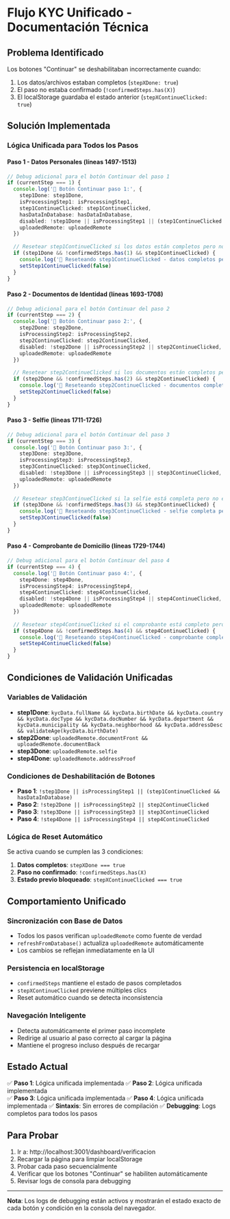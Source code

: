 # Flujo KYC Unificado - Documentación Técnica

## Problema Identificado
Los botones "Continuar" se deshabilitaban incorrectamente cuando:
1. Los datos/archivos estaban completos (`stepXDone: true`)
2. El paso no estaba confirmado (`!confirmedSteps.has(X)`)
3. El localStorage guardaba el estado anterior (`stepXContinueClicked: true`)

## Solución Implementada

### Lógica Unificada para Todos los Pasos

#### Paso 1 - Datos Personales (líneas 1497-1513)
```typescript
// Debug adicional para el botón Continuar del paso 1
if (currentStep === 1) {
  console.log('🔘 Botón Continuar paso 1:', {
    step1Done: step1Done,
    isProcessingStep1: isProcessingStep1,
    step1ContinueClicked: step1ContinueClicked,
    hasDataInDatabase: hasDataInDatabase,
    disabled: !step1Done || isProcessingStep1 || (step1ContinueClicked && hasDataInDatabase),
    uploadedRemote: uploadedRemote
  })
  
  // Resetear step1ContinueClicked si los datos están completos pero no está en confirmedSteps
  if (step1Done && !confirmedSteps.has(1) && step1ContinueClicked) {
    console.log('🔄 Reseteando step1ContinueClicked - datos completos pero paso no confirmado')
    setStep1ContinueClicked(false)
  }
}
```

#### Paso 2 - Documentos de Identidad (líneas 1693-1708)
```typescript
// Debug adicional para el botón Continuar del paso 2
if (currentStep === 2) {
  console.log('🔘 Botón Continuar paso 2:', {
    step2Done: step2Done,
    isProcessingStep2: isProcessingStep2,
    step2ContinueClicked: step2ContinueClicked,
    disabled: !step2Done || isProcessingStep2 || step2ContinueClicked,
    uploadedRemote: uploadedRemote
  })
  
  // Resetear step2ContinueClicked si los documentos están completos pero no está en confirmedSteps
  if (step2Done && !confirmedSteps.has(2) && step2ContinueClicked) {
    console.log('🔄 Reseteando step2ContinueClicked - documentos completos pero paso no confirmado')
    setStep2ContinueClicked(false)
  }
}
```

#### Paso 3 - Selfie (líneas 1711-1726)
```typescript
// Debug adicional para el botón Continuar del paso 3
if (currentStep === 3) {
  console.log('🔘 Botón Continuar paso 3:', {
    step3Done: step3Done,
    isProcessingStep3: isProcessingStep3,
    step3ContinueClicked: step3ContinueClicked,
    disabled: !step3Done || isProcessingStep3 || step3ContinueClicked,
    uploadedRemote: uploadedRemote
  })
  
  // Resetear step3ContinueClicked si la selfie está completa pero no está en confirmedSteps
  if (step3Done && !confirmedSteps.has(3) && step3ContinueClicked) {
    console.log('🔄 Reseteando step3ContinueClicked - selfie completa pero paso no confirmado')
    setStep3ContinueClicked(false)
  }
}
```

#### Paso 4 - Comprobante de Domicilio (líneas 1729-1744)
```typescript
// Debug adicional para el botón Continuar del paso 4
if (currentStep === 4) {
  console.log('🔘 Botón Continuar paso 4:', {
    step4Done: step4Done,
    isProcessingStep4: isProcessingStep4,
    step4ContinueClicked: step4ContinueClicked,
    disabled: !step4Done || isProcessingStep4 || step4ContinueClicked,
    uploadedRemote: uploadedRemote
  })
  
  // Resetear step4ContinueClicked si el comprobante está completo pero no está en confirmedSteps
  if (step4Done && !confirmedSteps.has(4) && step4ContinueClicked) {
    console.log('🔄 Reseteando step4ContinueClicked - comprobante completo pero paso no confirmado')
    setStep4ContinueClicked(false)
  }
}
```

## Condiciones de Validación Unificadas

### Variables de Validación
- **step1Done**: `kycData.fullName && kycData.birthDate && kycData.country && kycData.docType && kycData.docNumber && kycData.department && kycData.municipality && kycData.neighborhood && kycData.addressDesc && validateAge(kycData.birthDate)`
- **step2Done**: `uploadedRemote.documentFront && uploadedRemote.documentBack`
- **step3Done**: `uploadedRemote.selfie`
- **step4Done**: `uploadedRemote.addressProof`

### Condiciones de Deshabilitación de Botones
- **Paso 1**: `!step1Done || isProcessingStep1 || (step1ContinueClicked && hasDataInDatabase)`
- **Paso 2**: `!step2Done || isProcessingStep2 || step2ContinueClicked`
- **Paso 3**: `!step3Done || isProcessingStep3 || step3ContinueClicked`
- **Paso 4**: `!step4Done || isProcessingStep4 || step4ContinueClicked`

### Lógica de Reset Automático
Se activa cuando se cumplen las 3 condiciones:
1. **Datos completos**: `stepXDone === true`
2. **Paso no confirmado**: `!confirmedSteps.has(X)`
3. **Estado previo bloqueado**: `stepXContinueClicked === true`

## Comportamiento Unificado

### Sincronización con Base de Datos
- Todos los pasos verifican `uploadedRemote` como fuente de verdad
- `refreshFromDatabase()` actualiza `uploadedRemote` automáticamente
- Los cambios se reflejan inmediatamente en la UI

### Persistencia en localStorage
- `confirmedSteps` mantiene el estado de pasos completados
- `stepXContinueClicked` previene múltiples clics
- Reset automático cuando se detecta inconsistencia

### Navegación Inteligente
- Detecta automáticamente el primer paso incomplete
- Redirige al usuario al paso correcto al cargar la página
- Mantiene el progreso incluso después de recargar

## Estado Actual
✅ **Paso 1**: Lógica unificada implementada
✅ **Paso 2**: Lógica unificada implementada  
✅ **Paso 3**: Lógica unificada implementada
✅ **Paso 4**: Lógica unificada implementada
✅ **Sintaxis**: Sin errores de compilación
✅ **Debugging**: Logs completos para todos los pasos

## Para Probar
1. Ir a: http://localhost:3001/dashboard/verificacion
2. Recargar la página para limpiar localStorage
3. Probar cada paso secuencialmente
4. Verificar que los botones "Continuar" se habiliten automáticamente
5. Revisar logs de consola para debugging

---

**Nota**: Los logs de debugging están activos y mostrarán el estado exacto de cada botón y condición en la consola del navegador.

















